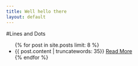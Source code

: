 ```yaml
---
title: Well hello there
layout: default
---
```


#Lines and Dots
<div class="conatiner">
<ul>
  {% for post in site.posts limit: 8 %}
    <li>{{ post.content | truncatewords: 35}} <a href="{{ post.url }}">Read More</a></li>
  {% endfor %}
</ul>
</div>